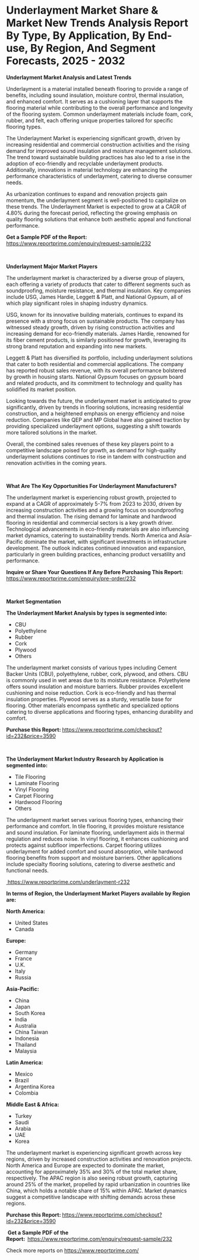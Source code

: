 <p><h1>Underlayment Market Share & Market New Trends Analysis Report By Type, By Application, By End-use, By Region, And Segment Forecasts, 2025 - 2032</h1></p><p><strong>Underlayment Market Analysis and Latest Trends</strong></p>
<p><p>Underlayment is a material installed beneath flooring to provide a range of benefits, including sound insulation, moisture control, thermal insulation, and enhanced comfort. It serves as a cushioning layer that supports the flooring material while contributing to the overall performance and longevity of the flooring system. Common underlayment materials include foam, cork, rubber, and felt, each offering unique properties tailored for specific flooring types.</p><p>The Underlayment Market is experiencing significant growth, driven by increasing residential and commercial construction activities and the rising demand for improved sound insulation and moisture management solutions. The trend toward sustainable building practices has also led to a rise in the adoption of eco-friendly and recyclable underlayment products. Additionally, innovations in material technology are enhancing the performance characteristics of underlayment, catering to diverse consumer needs.</p><p>As urbanization continues to expand and renovation projects gain momentum, the underlayment segment is well-positioned to capitalize on these trends. The Underlayment Market is expected to grow at a CAGR of 4.80% during the forecast period, reflecting the growing emphasis on quality flooring solutions that enhance both aesthetic appeal and functional performance.</p></p>
<p><strong>Get a Sample PDF of the Report:&nbsp;</strong> <a href="https://www.reportprime.com/enquiry/request-sample/232?utm_campaign=2995&utm_medium=2&utm_source=Github&utm_content=ia&utm_term=18032025&utm_id=underlayment">https://www.reportprime.com/enquiry/request-sample/232</a></p>
<p>&nbsp;</p>
<p><strong>Underlayment Major Market Players</strong></p>
<p><p>The underlayment market is characterized by a diverse group of players, each offering a variety of products that cater to different segments such as soundproofing, moisture resistance, and thermal insulation. Key companies include USG, James Hardie, Leggett & Platt, and National Gypsum, all of which play significant roles in shaping industry dynamics.</p><p>USG, known for its innovative building materials, continues to expand its presence with a strong focus on sustainable products. The company has witnessed steady growth, driven by rising construction activities and increasing demand for eco-friendly materials. James Hardie, renowned for its fiber cement products, is similarly positioned for growth, leveraging its strong brand reputation and expanding into new markets.</p><p>Leggett & Platt has diversified its portfolio, including underlayment solutions that cater to both residential and commercial applications. The company has reported robust sales revenue, with its overall performance bolstered by growth in housing starts. National Gypsum focuses on gypsum board and related products, and its commitment to technology and quality has solidified its market position.</p><p>Looking towards the future, the underlayment market is anticipated to grow significantly, driven by trends in flooring solutions, increasing residential construction, and a heightened emphasis on energy efficiency and noise reduction. Companies like QEP and MP Global have also gained traction by providing specialized underlayment options, suggesting a shift towards more tailored solutions in the market.</p><p>Overall, the combined sales revenues of these key players point to a competitive landscape poised for growth, as demand for high-quality underlayment solutions continues to rise in tandem with construction and renovation activities in the coming years.</p></p>
<p>&nbsp;</p>
<p><strong>What Are The Key Opportunities For Underlayment Manufacturers?</strong></p>
<p><p>The underlayment market is experiencing robust growth, projected to expand at a CAGR of approximately 5-7% from 2023 to 2030, driven by increasing construction activities and a growing focus on soundproofing and thermal insulation. The rising demand for laminate and hardwood flooring in residential and commercial sectors is a key growth driver. Technological advancements in eco-friendly materials are also influencing market dynamics, catering to sustainability trends. North America and Asia-Pacific dominate the market, with significant investments in infrastructure development. The outlook indicates continued innovation and expansion, particularly in green building practices, enhancing product versatility and performance.</p></p>
<p><strong>Inquire or Share Your Questions If Any Before Purchasing This Report:</strong> <a href="https://www.reportprime.com/enquiry/pre-order/232?utm_campaign=2995&utm_medium=2&utm_source=Github&utm_content=ia&utm_term=18032025&utm_id=underlayment">https://www.reportprime.com/enquiry/pre-order/232</a></p>
<p>&nbsp;</p>
<p><strong>Market Segmentation</strong></p>
<p><strong>The Underlayment Market Analysis by types is segmented into:</strong></p>
<p><ul><li>CBU</li><li>Polyethylene</li><li>Rubber</li><li>Cork</li><li>Plywood</li><li>Others</li></ul></p>
<p><p>The underlayment market consists of various types including Cement Backer Units (CBU), polyethylene, rubber, cork, plywood, and others. CBU is commonly used in wet areas due to its moisture resistance. Polyethylene offers sound insulation and moisture barriers. Rubber provides excellent cushioning and noise reduction. Cork is eco-friendly and has thermal insulation properties. Plywood serves as a sturdy, versatile base for flooring. Other materials encompass synthetic and specialized options catering to diverse applications and flooring types, enhancing durability and comfort.</p></p>
<p><strong>Purchase this Report:&nbsp;</strong><a href="https://www.reportprime.com/checkout?id=232&price=3590&utm_campaign=2995&utm_medium=2&utm_source=Github&utm_content=ia&utm_term=18032025&utm_id=underlayment">https://www.reportprime.com/checkout?id=232&price=3590</a></p>
<p>&nbsp;</p>
<p><strong>The Underlayment Market Industry Research by Application is segmented into:</strong></p>
<p><ul><li>Tile Flooring</li><li>Laminate Flooring</li><li>Vinyl Flooring</li><li>Carpet Flooring</li><li>Hardwood Flooring</li><li>Others</li></ul></p>
<p><p>The underlayment market serves various flooring types, enhancing their performance and comfort. In tile flooring, it provides moisture resistance and sound insulation. For laminate flooring, underlayment aids in thermal regulation and reduces noise. In vinyl flooring, it enhances cushioning and protects against subfloor imperfections. Carpet flooring utilizes underlayment for added comfort and sound absorption, while hardwood flooring benefits from support and moisture barriers. Other applications include specialty flooring solutions, catering to diverse aesthetic and functional needs.</p></p>
<p><a href="https://www.reportprime.com/underlayment-r232?utm_campaign=2995&utm_medium=2&utm_source=Github&utm_content=ia&utm_term=18032025&utm_id=underlayment">&nbsp;https://www.reportprime.com/underlayment-r232</a></p>
<p><strong>In terms of Region, the Underlayment Market Players available by Region are:</strong></p>
<p>
    <p> <strong> North America: </strong>
        <ul>
            <li>United States</li>
            <li>Canada</li>
        </ul>
        </p> 
    <p> <strong> Europe: </strong>
        <ul>
            <li>Germany</li>
            <li>France</li>
            <li>U.K.</li>
            <li>Italy</li>
            <li>Russia</li>
        </ul>
        </p> 
    <p> <strong> Asia-Pacific: </strong>
        <ul>
            <li>China</li>
            <li>Japan</li>
            <li>South Korea</li>
            <li>India</li>
            <li>Australia</li>
            <li>China Taiwan</li>
            <li>Indonesia</li>
            <li>Thailand</li>
            <li>Malaysia</li>
        </ul>
        </p> 
    <p> <strong> Latin America: </strong>
        <ul>
            <li>Mexico</li>
            <li>Brazil</li>
            <li>Argentina Korea</li>
            <li>Colombia</li>
        </ul>
        </p> 
    <p> <strong> Middle East & Africa: </strong>
        <ul>
            <li>Turkey</li>
            <li>Saudi</li>
            <li>Arabia</li>
            <li>UAE</li>
            <li>Korea</li>
        </ul>
    </p>
    </p>
<p><p>The underlayment market is experiencing significant growth across key regions, driven by increased construction activities and renovation projects. North America and Europe are expected to dominate the market, accounting for approximately 35% and 30% of the total market share, respectively. The APAC region is also seeing robust growth, capturing around 25% of the market, propelled by rapid urbanization in countries like China, which holds a notable share of 15% within APAC. Market dynamics suggest a competitive landscape with shifting demands across these regions.</p></p>
<p><strong>Purchase this Report: </strong><a href="https://www.reportprime.com/checkout?id=232&price=3590&utm_campaign=2995&utm_medium=2&utm_source=Github&utm_content=ia&utm_term=18032025&utm_id=underlayment">https://www.reportprime.com/checkout?id=232&price=3590</a></p>
<p>&nbsp;<strong>Get a Sample PDF of the Report:&nbsp;&nbsp;</strong><a href="https://www.reportprime.com/enquiry/request-sample/232?utm_campaign=2995&utm_medium=2&utm_source=Github&utm_content=ia&utm_term=18032025&utm_id=underlayment">https://www.reportprime.com/enquiry/request-sample/232</a></p>
<p><strong></strong></p>
<p>Check more reports on <a href="https://www.reportprime.com/?utm_campaign=2995&utm_medium=2&utm_source=Github&utm_content=ia&utm_term=18032025&utm_id=underlayment">https://www.reportprime.com/</a></p>
